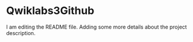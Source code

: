 # Qwiklabs3Github
I am editing the README file. Adding some more details about the project description.
